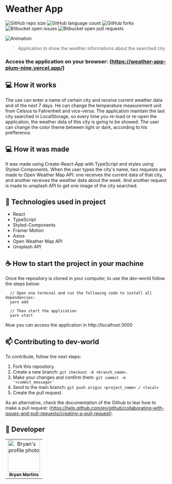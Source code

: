 # Weather App

<!---Esses são exemplos. Veja https://shields.io para outras pessoas ou para personalizar este conjunto de escudos. Você pode querer incluir dependências, status do projeto e informações de licença aqui--->

![GitHub repo size](https://img.shields.io/github/repo-size/iuricode/README-template?style=for-the-badge)
![GitHub language count](https://img.shields.io/github/languages/count/iuricode/README-template?style=for-the-badge)
![GitHub forks](https://img.shields.io/github/forks/iuricode/README-template?style=for-the-badge)
![Bitbucket open issues](https://img.shields.io/bitbucket/issues/iuricode/README-template?style=for-the-badge)
![Bitbucket open pull requests](https://img.shields.io/bitbucket/pr-raw/iuricode/README-template?style=for-the-badge)

![Animation](https://user-images.githubusercontent.com/62571814/151380376-134ae4a8-2aa4-4883-b48b-dff77d56006c.gif)

> Application to show the weather informations about the searched city

### Access the application on your browser: (https://weather-app-plum-nine.vercel.app/)


## 💻 How it works

The use can enter a name of certain city and receive current weather data and of the next 7 days. He can change the temperature measurement unit from Celsius to Fahrenheit and vice-versa. The application maintain the last city searched in LocalStorage, so every time you re-load or re-open the application, the weather data of this city is going to be showed. The user can change the color theme between light or dark, according to his prefference.

## 💻 How it was made

It was made using Create-React-App with TypeScript and styles using Styled-Components. When the user types the city's name, two requests are made to Open Weather Map API: one receives the current data of that city, and another receives the weather data about the week. And another request is made to unsplash API to get one image of the city searched. 

## 🚀 Technologies used in project

- React
- TypeScript
- Styled-Components
- Framer Motion
- Axios
- Open Weather Map API
- Unsplash API

## ☕ How to start the project in your machine

Once the repository is cloned in your computer, to use the dev-world follow the steps below:

```
  // Open one terminal and run the following code to install all dependencies:
  yarn add
  
  // Then start the application
  yarn start
```
Now you can access the application in http://localhost:3000

## 📫 Contributing to dev-world

To contribute, follow the next steps:

1. Fork this repository.
2. Create a new branch: `git checkout -b <branch_name>`.
3. Make your changes and confirm them: `git commit -m '<commit_message>'`
4. Send to the main branch: `git push origin <project_name> / <local>`
5. Create the pull request.

As an alternative, check the documentation of the Github to lear how to make a pull request: (https://help.github.com/en/github/collaborating-with-issues-and-pull-requests/creating-a-pull-request).

## 🤝 Developer

<table>
  <tr>
    <td align="center">
      <a href="#">
        <img src="https://github.com/bryanmaraujo544.png" width="100px;" alt="Bryan's profile photo"/><br>
        <sub>
          <b>Bryan Martins</b>
        </sub>
      </a>
    </td>

</table>

